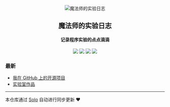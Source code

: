 <p align="center"><img alt="魔法师的实验日志" src="https://static.b3log.org/images/brand/solo-32.png"></p><h2 align="center">
魔法师的实验日志
</h2>

<h4 align="center">记录程序实验的点点滴滴</h4>
<p align="center"><a title="魔法师的实验日志" target="_blank" href="https://github.com/mfshimfshi/solo-blog"><img src="https://img.shields.io/github/last-commit/mfshimfshi/solo-blog.svg?style=flat-square&color=FF9900"></a>
<a title="GitHub repo size in bytes" target="_blank" href="https://github.com/mfshimfshi/solo-blog"><img src="https://img.shields.io/github/repo-size/mfshimfshi/solo-blog.svg?style=flat-square"></a>
<a title="Solo Version" target="_blank" href="https://github.com/b3log/solo/releases"><img src="https://img.shields.io/badge/solo-3.6.6-f1e05a.svg?style=flat-square&color=blueviolet"></a>
<a title="Hits" target="_blank" href="https://github.com/b3log/hits"><img src="https://hits.b3log.org/mfshimfshi/solo-blog.svg"></a></p>

### 最新

* [我在 GitHub 上的开源项目](https://www.mfshi.com/my-github-repos)
* [实验室作品](https://www.mfshi.com/articles/2019/11/06/1573051931545.html)



---

本仓库通过 [Solo](https://github.com/b3log/solo) 自动进行同步更新 ❤️ 